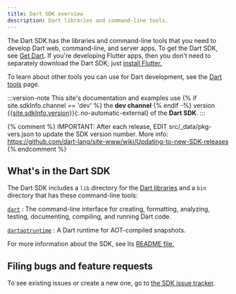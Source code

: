 ```yaml
---
title: Dart SDK overview
description: Dart libraries and command-line tools.
---
```


The Dart SDK has the libraries and command-line tools that you need to develop
Dart web, command-line, and server apps. To get the Dart SDK, see [Get Dart](/get-dart).
If you're developing Flutter apps,
then you don't need to separately download the Dart SDK; just [install Flutter.][flutter]

To learn about other tools you can use for Dart development, see
the [Dart tools](/tools) page.

:::version-note
This site's documentation and examples use
{% if site.sdkInfo.channel == 'dev' %} the **dev channel** {% endif -%}
version [{{site.sdkInfo.version}}][site SDK version]{:.no-automatic-external}
of the **Dart SDK**.
:::

{% comment %}
  IMPORTANT: After each release, EDIT src/_data/pkg-vers.json
  to update the SDK version number.
  More info: https://github.com/dart-lang/site-www/wiki/Updating-to-new-SDK-releases
{% endcomment %}

## What's in the Dart SDK

The Dart SDK includes a `lib` directory for the [Dart libraries][] and a `bin`
directory that has these command-line tools:

[`dart`](/tools/dart-tool)
: The command-line interface for creating, formatting, analyzing, testing,
  documenting, compiling, and running Dart code.
  
[`dartaotruntime`](/tools/dartaotruntime)
: A Dart runtime for AOT-compiled snapshots.

For more information about the SDK, see its
[README file.](https://github.com/dart-lang/sdk/blob/main/README.dart-sdk)

## Filing bugs and feature requests

To see existing issues or create a new one,
go to [the SDK issue tracker](https://github.com/dart-lang/sdk/issues).

[build the SDK from source]: https://github.com/dart-lang/sdk/wiki/Building
[Dart libraries]: /libraries
[flutter]: https://flutter.dev/docs/get-started/install
[site SDK version]: {{site.dart-api}}/{{site.sdkInfo.channel}}/{{site.sdkInfo.version}}/index.html
